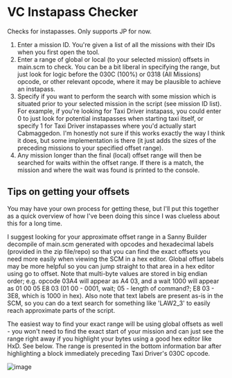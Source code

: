 # VC Instapass Checker
 
Checks for instapasses. Only supports JP for now.
1) Enter a mission ID. You're given a list of all the missions with their IDs when you first open the tool.
2) Enter a range of global or local (to your selected mission) offsets in main.scm to check. You can be a bit liberal in specifying the range, but just look for logic before the 030C (100%) or 0318 (All Missions) opcode, or other relevant opcode, where it may be plausible to achieve an instapass.
4) Specify if you want to perform the search with some mission which is situated prior to your selected mission in the script (see mission ID list). For example, if you're looking for Taxi Driver instapass, you could enter 0 to just look for potential instapasses when starting taxi itself, or specify 1 for Taxi Driver instapasses where you'd actually start Cabmaggedon. I'm honestly not sure if this works exactly the way I think it does, but some implementation is there (it just adds the sizes of the preceding missions to your specified offset range).
5) Any mission longer than the final (local) offset range will then be searched for waits within the offset range. If there is a match, the mission and where the wait was found is printed to the console.

## Tips on getting your offsets
You may have your own process for getting these, but I'll put this together as a quick overview of how I've been doing this since I was clueless about this for a long time.

I suggest looking for your approximate offset range in a Sanny Builder decompile of main.scm generated with opcodes and hexadecimal labels (provided in the zip file/repo) so that you can find the exact offsets you need more easily when viewing the SCM in a hex editor. Global offset labels may be more helpful so you can jump straight to that area in a hex editor using go to offset. Note that multi-byte values are stored in big endian order; e.g. opcode 03A4 will appear as A4 03, and a wait 1000 will appear as 01 00 05 E8 03 (01 00 - 0001, wait; 05 - length of command?; E8 03 - 3E8, which is 1000 in hex). Also note that text labels are present as-is in the SCM, so you can do a text search for something like 'LAW2_3' to easily reach approximate parts of the script. 

The easiest way to find your exact range will be using global offsets as well - you won't need to find the exact start of your mission and can just see the range right away if you highlight your bytes using a good hex editor like HxD. See below. The range is presented in the bottom information bar after highlighting a block immediately preceding Taxi Driver's 030C opcode.

![image](https://github.com/MhmdFVC/VC-Instapass-Checker/assets/18182748/35b07035-e656-423d-810d-273b039fe09f)
